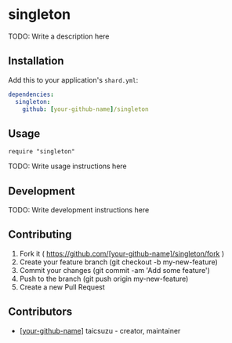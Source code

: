 # singleton

TODO: Write a description here

## Installation


Add this to your application's `shard.yml`:

```yaml
dependencies:
  singleton:
    github: [your-github-name]/singleton
```


## Usage


```crystal
require "singleton"
```


TODO: Write usage instructions here

## Development

TODO: Write development instructions here

## Contributing

1. Fork it ( https://github.com/[your-github-name]/singleton/fork )
2. Create your feature branch (git checkout -b my-new-feature)
3. Commit your changes (git commit -am 'Add some feature')
4. Push to the branch (git push origin my-new-feature)
5. Create a new Pull Request

## Contributors

- [[your-github-name]](https://github.com/[your-github-name]) taicsuzu - creator, maintainer
